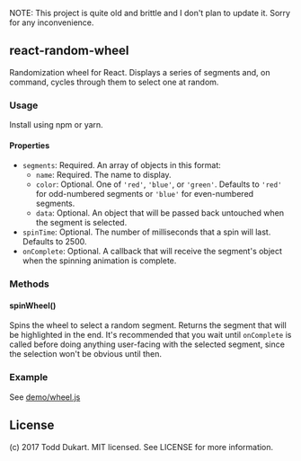 NOTE: This project is quite old and brittle and I don't plan to update it. Sorry for any inconvenience.

## react-random-wheel
Randomization wheel for React. Displays a series of segments and, on command, cycles through them to select one at
random.

### Usage
Install using npm or yarn.

#### Properties
* `segments`: Required. An array of objects in this format:
    * `name`: Required. The name to display.
    * `color`: Optional. One of `'red'`, `'blue'`, or `'green'`. Defaults to `'red'` for odd-numbered segments or
      `'blue'` for even-numbered segments.
    * `data`: Optional. An object that will be passed back untouched when the segment is selected.
* `spinTime`: Optional. The number of milliseconds that a spin will last. Defaults to 2500.
* `onComplete`: Optional. A callback that will receive the segment's object when the spinning animation is complete.

### Methods

#### spinWheel()
Spins the wheel to select a random segment. Returns the segment that will be highlighted in the end. It's recommended
that you wait until `onComplete` is called before doing anything user-facing with the selected segment, since the
selection won't be obvious until then.

### Example
See [demo/wheel.js](demo/wheel.js)

## License
(c) 2017 Todd Dukart. MIT licensed. See LICENSE for more information.
